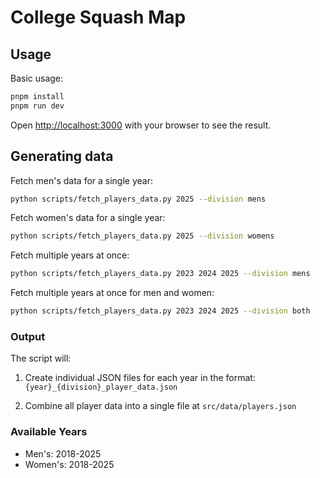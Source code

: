# College Squash Map

## Usage

Basic usage:
```bash
pnpm install
pnpm run dev
```

Open [http://localhost:3000](http://localhost:3000) with your browser to see the result.

## Generating data


Fetch men's data for a single year:
```bash
python scripts/fetch_players_data.py 2025 --division mens
```

Fetch women's data for a single year:
```bash
python scripts/fetch_players_data.py 2025 --division womens
```

Fetch multiple years at once:
```bash
python scripts/fetch_players_data.py 2023 2024 2025 --division mens
```

Fetch multiple years at once for men and women:
```bash
python scripts/fetch_players_data.py 2023 2024 2025 --division both
```

### Output

The script will:

1. Create individual JSON files for each year in the format: `{year}_{division}_player_data.json`

2. Combine all player data into a single file at `src/data/players.json`

### Available Years
- Men's: 2018-2025
- Women's: 2018-2025
